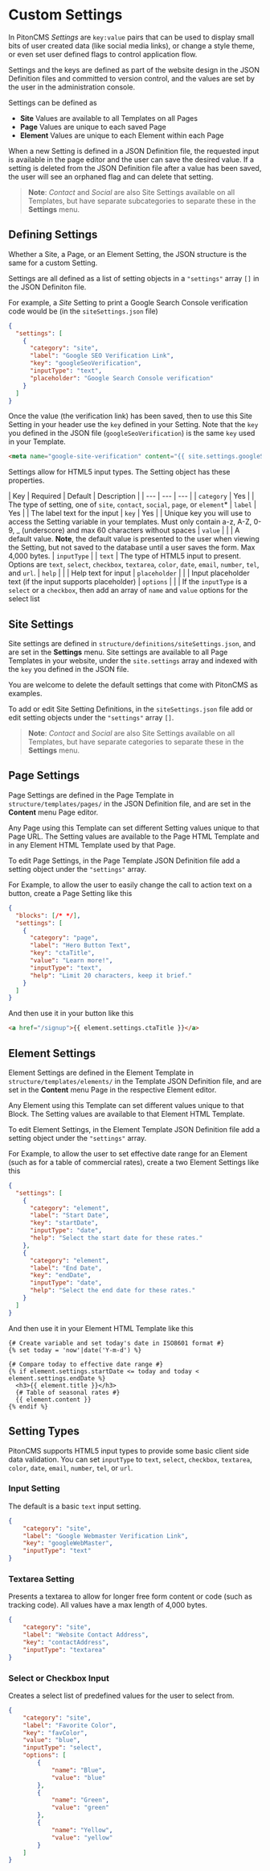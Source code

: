 # Custom Settings

In PitonCMS *Settings* are `key:value` pairs that can be used to display small bits of user created data (like social media links), or change a style theme, or even set user defined flags to control application flow.

Settings and the keys are defined as part of the website design in the JSON Definition files and committed to version control, and the values are set by the user in the administration console.

Settings can be defined as
- **Site** Values are available to all Templates on all Pages
- **Page** Values are unique to each saved Page
- **Element** Values are unique to each Element within each Page

When a new Setting is defined in a JSON Definition file, the requested input is available in the page editor and the user can save the desired value. If a setting is deleted from the JSON Definition file after a value has been saved, the user will see an orphaned flag and can delete that setting.

>**Note**: *Contact* and *Social* are also Site Settings available on all Templates, but have separate subcategories to separate these in the **Settings** menu.

## Defining Settings
Whether a Site, a Page, or an Element Setting, the JSON structure is the same for a custom Setting.

Settings are all defined as a list of setting objects in a `"settings"` array `[]` in the JSON Definiton file.

For example, a *Site* Setting to print a Google Search Console verification code would be (in the `siteSettings.json` file)

```json
{
  "settings": [
    {
      "category": "site",
      "label": "Google SEO Verification Link",
      "key": "googleSeoVerification",
      "inputType": "text",
      "placeholder": "Google Search Console verification"
    }
  ]
}
```

Once the value (the verification link) has been saved, then to use this Site Setting in your header use the `key` defined in your Setting. Note that the `key` you defined in the JSON file (`googleSeoVerification`) is the same `key` used in your Template.

```html
<meta name="google-site-verification" content="{{ site.settings.googleSeoVerification }}">
```

Settings allow for HTML5 input types. The Setting object has these properties.

| Key | Required | Default | Description |
| --- | --- | --- |
| `category` | Yes | | The type of setting, one of `site`, `contact`, `social`, `page`, or `element`*
| `label` | Yes | | The label text for the input
| `key` | Yes | | Unique key you will use to access the Setting variable in your templates. Must only contain a-z, A-Z, 0-9, _ (underscore) and max 60 characters without spaces
| `value` | | | A default value. **Note**, the default value is presented to the user when viewing the Setting, but not saved to the database until a user saves the form. Max 4,000 bytes.
| `inputType` | | `text` | The type of HTML5 input to present. Options are `text`, `select`, `checkbox`, `textarea`, `color`, `date`, `email`, `number`, `tel`, and `url`.
| `help` | | | Help text for input
| `placeholder` | | | Input placeholder text (if the input supports placeholder)
| `options` | | | If the `inputType` is a `select` or a `checkbox`, then add an array of `name` and `value` options for the select list

## Site Settings
Site settings are defined in `structure/definitions/siteSettings.json`, and are set in the <i class="fas fa-cog"></i> **Settings** menu. Site settings are available to all Page Templates in your website, under the `site.settings` array and indexed with the `key` you defined in the JSON file.

You are welcome to delete the default settings that come with PitonCMS as examples.

To add or edit Site Setting Definitions, in the `siteSettings.json` file add or edit setting objects under the `"settings"` array `[]`.

>**Note**: *Contact* and *Social* are also Site Settings available on all Templates, but have separate categories to separate these in the **Settings** menu.

## Page Settings
Page Settings are defined in the Page Template in `structure/templates/pages/` in the JSON Definition file, and are set in the <i class="fas fa-pencil-alt"></i> **Content** menu Page editor.

Any Page using this Template can set different Setting values unique to that Page URL. The Setting values are available to the Page HTML Template and in any Element HTML Template used by that Page.

To edit Page Settings, in the Page Template JSON Definition file add a setting object under the `"settings"` array.

For Example, to allow the user to easily change the call to action text on a button, create a Page Setting like this

```json
{
  "blocks": [/* */],
  "settings": [
    {
      "category": "page",
      "label": "Hero Button Text",
      "key": "ctaTitle",
      "value": "Learn more!",
      "inputType": "text",
      "help": "Limit 20 characters, keep it brief."
    }
  ]
}
```

And then use it in your button like this

```html
<a href="/signup">{{ element.settings.ctaTitle }}</a>
```

## Element Settings
Element Settings are defined in the Element Template in `structure/templates/elements/` in the Template JSON Definition file, and are set in the <i class="fas fa-pencil-alt"></i> **Content** menu Page in the respective Element editor.

Any Element using this Template can set different values unique to that Block. The Setting values are available to that Element HTML Template.

To edit Element Settings, in the Element Template JSON Definition file add a setting object under the `"settings"` array.

For Example, to allow the user to set effective date range for an Element (such as for a table of commercial rates), create a two Element Settings like this

```json
{
  "settings": [
    {
      "category": "element",
      "label": "Start Date",
      "key": "startDate",
      "inputType": "date",
      "help": "Select the start date for these rates."
    },
    {
      "category": "element",
      "label": "End Date",
      "key": "endDate",
      "inputType": "date",
      "help": "Select the end date for these rates."
    }
  ]
}
```

And then use it in your Element HTML Template like this

```twig
{# Create variable and set today's date in ISO8601 format #}
{% set today = 'now'|date('Y-m-d') %}

{# Compare today to effective date range #}
{% if element.settings.startDate <= today and today < element.settings.endDate %}
  <h3>{{ element.title }}</h3>
  {# Table of seasonal rates #}
  {{ element.content }}
{% endif %}
```

## Setting Types
PitonCMS supports HTML5 input types to provide some basic client side data validation. You can set `inputType` to `text`, `select`, `checkbox`, `textarea`, `color`, `date`, `email`, `number`, `tel`, or `url`.

### Input Setting
The default is a basic `text` input setting.

```json
{
    "category": "site",
    "label": "Google Webmaster Verification Link",
    "key": "googleWebMaster",
    "inputType": "text"
}
```

### Textarea Setting
Presents a textarea to allow for longer free form content or code (such as tracking code). All values have a max length of 4,000 bytes.

```json
{
    "category": "site",
    "label": "Website Contact Address",
    "key": "contactAddress",
    "inputType": "textarea"
}
```

### Select or Checkbox Input
Creates a select list of predefined values for the user to select from.

```json
{
    "category": "site",
    "label": "Favorite Color",
    "key": "favColor",
    "value": "blue",
    "inputType": "select",
    "options": [
        {
            "name": "Blue",
            "value": "blue"
        },
        {
            "name": "Green",
            "value": "green"
        },
        {
            "name": "Yellow",
            "value": "yellow"
        }
    ]
}
```
